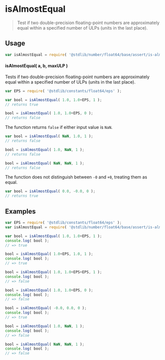 <!--

@license Apache-2.0

Copyright (c) 2025 The Stdlib Authors.

Licensed under the Apache License, Version 2.0 (the "License");
you may not use this file except in compliance with the License.
You may obtain a copy of the License at

   http://www.apache.org/licenses/LICENSE-2.0

Unless required by applicable law or agreed to in writing, software
distributed under the License is distributed on an "AS IS" BASIS,
WITHOUT WARRANTIES OR CONDITIONS OF ANY KIND, either express or implied.
See the License for the specific language governing permissions and
limitations under the License.

-->

# isAlmostEqual

> Test if two double-precision floating-point numbers are approximately equal within a specified number of ULPs (units in the last place).

<section class="usage">

## Usage

```javascript
var isAlmostEqual = require( '@stdlib/number/float64/base/assert/is-almost-equal' );
```

#### isAlmostEqual( a, b, maxULP )

Tests if two double-precision floating-point numbers are approximately equal within a specified number of ULPs (units in the last place).

```javascript
var EPS = require( '@stdlib/constants/float64/eps' );

var bool = isAlmostEqual( 1.0, 1.0+EPS, 1 );
// returns true

bool = isAlmostEqual( 1.0, 1.0+EPS, 0 );
// returns false
```

The function returns `false` if either input value is `NaN`.

```javascript
var bool = isAlmostEqual( NaN, 1.0, 1 );
// returns false

bool = isAlmostEqual( 1.0, NaN, 1 );
// returns false

bool = isAlmostEqual( NaN, NaN, 1 );
// returns false
```

The function does not distinguish between `-0` and `+0`, treating them as equal.

```javascript
var bool = isAlmostEqual( 0.0, -0.0, 0 );
// returns true
```

</section>

<!-- /.usage -->

<section class="notes">

</section>

<!-- /.notes -->

<section class="examples">

## Examples

<!-- eslint no-undef: "error" -->

```javascript
var EPS = require( '@stdlib/constants/float64/eps' );
var isAlmostEqual = require( '@stdlib/number/float64/base/assert/is-almost-equal' );

var bool = isAlmostEqual( 1.0, 1.0+EPS, 1 );
console.log( bool );
// => true

bool = isAlmostEqual( 1.0+EPS, 1.0, 1 );
console.log( bool );
// => true

bool = isAlmostEqual( 1.0, 1.0+EPS+EPS, 1 );
console.log( bool );
// => false

bool = isAlmostEqual( 1.0, 1.0+EPS, 0 );
console.log( bool );
// => false

bool = isAlmostEqual( -0.0, 0.0, 0 );
console.log( bool );
// => true

bool = isAlmostEqual( 1.0, NaN, 1 );
console.log( bool );
// => false

bool = isAlmostEqual( NaN, NaN, 1 );
console.log( bool );
// => false
```

</section>

<!-- /.examples -->

<!-- Section for related `stdlib` packages. Do not manually edit this section, as it is automatically populated. -->

<section class="related">

</section>

<!-- /.related -->

<!-- Section for all links. Make sure to keep an empty line after the `section` element and another before the `/section` close. -->

<section class="links">

</section>

<!-- /.links -->
